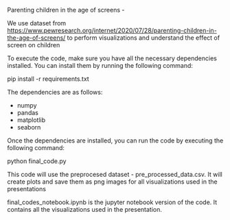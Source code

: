 Parenting children in the age of screens - 

We use dataset from https://www.pewresearch.org/internet/2020/07/28/parenting-children-in-the-age-of-screens/
to perform visualizations and understand the effect of screen on children


To execute the code, make sure you have all the necessary dependencies installed. You can install them by running the following command:

pip install -r requirements.txt

The dependencies are as follows:
   - numpy
   - pandas
   - matplotlib
   - seaborn


Once the dependencies are installed, you can run the code by executing the following command:

python final_code.py

This code will use the preprocesed dataset - pre_processed_data.csv. It will create plots and save them as png images for all visualizations used in the presentations

final_codes_notebook.ipynb is the jupyter notebook version of the code. It contains all the visualizations used in the presentation.

